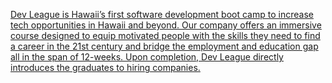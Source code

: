 <a rel="nofollow" target="_blank" href="http://devleague.com">Dev League is Hawaii’s first software
development boot camp to increase tech opportunities in Hawaii and beyond. Our
company offers an immersive course designed to equip motivated people with the
skills they need to find a career in the 21st century and bridge the
employment and education gap all in the span of 12-weeks. Upon completion, Dev
League directly introduces the graduates to hiring companies.

